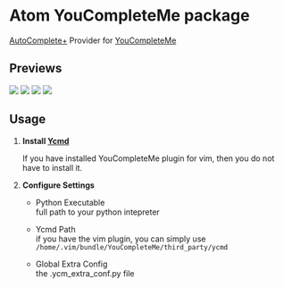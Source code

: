 # Atom YouCompleteMe package

[AutoComplete+](https://github.com/atom-community/autocomplete-plus) Provider for [YouCompleteMe](https://github.com/Valloric/YouCompleteMe)

## Previews

![](https://cloud.githubusercontent.com/assets/2141853/7228908/61ce58be-e790-11e4-967c-72884b50234e.png)
![](https://cloud.githubusercontent.com/assets/2141853/7228950/e1b39e0e-e790-11e4-866b-eea3e9d7ae0e.png)
![](https://cloud.githubusercontent.com/assets/2141853/7228947/cae4cc7a-e790-11e4-9542-3c1d94af6a07.png)
![](https://cloud.githubusercontent.com/assets/2141853/7228894/3555f788-e790-11e4-826a-5608d21ab94a.png)

## Usage

1. **Install [Ycmd](https://github.com/Valloric/ycmd)**

   If you have installed YouCompleteMe plugin for vim, then you do not have to install it.

2. **Configure Settings**

   * Python Executable<br />
     full path to your python intepreter

   * Ycmd Path<br />
     if you have the vim plugin, you can simply use `/home/.vim/bundle/YouCompleteMe/third_party/ycmd`

   * Global Extra Config<br />
     the .ycm_extra_conf.py file
